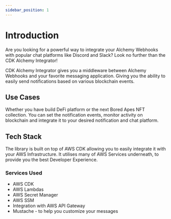 ```yaml
---
sidebar_position: 1
---
```


# Introduction

Are you looking for a powerful way to integrate your Alchemy Webhooks
with popular chat platforms like Discord and Slack? 
Look no further than the CDK Alchemy Integrator!

CDK Alchemy Integrator gives you a middleware between Alchemy Webhooks 
and your favorite messaging application. Giving you the ability to easily
send notifications based on various blockchain events.

## Use Cases

Whether you have build DeFi platform or the next Bored Apes NFT collection.
You can set the notification events, monitor activity on blockchain
and integrate it to your desired notification and chat platform.

## Tech Stack

The library is built on top of AWS CDK allowing you to easily integrate it with
your AWS Infrastructure. It utilises many of AWS Services underneath, to provide
you the best Developer Experience.

### Services Used
- AWS CDK
- AWS Lambdas
- AWS Secret Manager
- AWS SSM
- Integration with AWS API Gateway
- Mustache - to help you customize your messages
